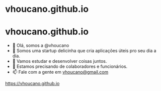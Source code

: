 # vhoucano.github.io
# vhoucano.github.io

- 👋 Olá, somos a @vhoucano
- 👀 Somos uma startup delicinha que cria aplicações úteis pro seu dia a dia.
- 🌱 Vamos estudar e desenvolver coisas juntos.
- 💞️ Estamos precisando de colaboradores e funcionários.
- 📫 Fale com a gente em vhoucano@gmail.com

https://vhoucano.github.io
